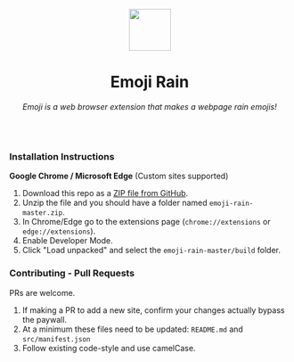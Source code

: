 <p align="center">
  <img src="https://github.com/Raymond-Su/emoji-rain/blob/master/logo.png width="75" height="75"/>
</p>

<h1 align="center">Emoji Rain</h1>

<p align="center"><i>Emoji is a web browser extension that makes a webpage rain emojis!</i></p>

<br/><br/>

### Installation Instructions

**Google Chrome / Microsoft Edge** (Custom sites supported)

1. Download this repo as a [ZIP file from GitHub](https://github.com/Raymond-Su/emoji-rain/archive/master.zip).
1. Unzip the file and you should have a folder named `emoji-rain-master.zip`.
1. In Chrome/Edge go to the extensions page (`chrome://extensions` or `edge://extensions`).
1. Enable Developer Mode.
1. Click "Load unpacked" and select the `emoji-rain-master/build` folder.

### Contributing - Pull Requests

PRs are welcome.

1. If making a PR to add a new site, confirm your changes actually bypass the paywall.
2. At a minimum these files need to be updated: `README.md` and `src/manifest.json`
3. Follow existing code-style and use camelCase.
